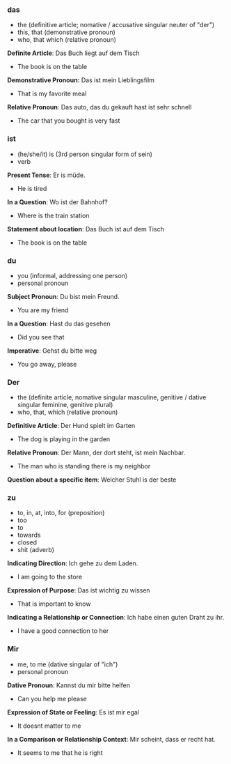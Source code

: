 ### das

- the (definitive article; nomative / accusative singular neuter of "der")
- this, that (demonstrative pronoun)
- who, that which (relative pronoun)

**Definite Article**: Das Buch liegt auf dem Tisch
- The book is on the table

**Demonstrative Pronoun:** Das ist mein Lieblingsfilm
- That is my favorite meal

**Relative Pronoun**: Das auto, das du gekauft hast ist sehr schnell
- The car that you bought is very fast


### ist

- (he/she/it) is (3rd person singular form of sein)
- verb

**Present Tense**: Er is müde.
- He is tired

**In a Question**: Wo ist der Bahnhof? 
- Where is the train station

**Statement about location**: Das Buch ist auf dem Tisch
- The book is on the table

### du

- you (informal, addressing one person)
- personal pronoun

**Subject Pronoun**: Du bist mein Freund.
- You are my friend

**In a Question**: Hast du das gesehen 
- Did you see that

**Imperative**: Gehst du bitte weg 
- You go away,  please


### Der

- the (definite article, nomative singular masculine, genitive / dative singular feminine, genitive plural)
- who, that, which (relative pronoun)

**Definitive Article**: Der Hund spielt im Garten
- The dog is playing in the garden

**Relative Pronoun**: Der Mann, der dort steht, ist mein Nachbar.
- The man who is standing there is my neighbor

**Question about a specific item**: Welcher Stuhl is der beste


### zu

- to, in, at, into, for (preposition)
- too
- to
- towards
- closed
- shit (adverb)

**Indicating Direction**: Ich gehe zu dem Laden.
- I am going to the store

**Expression of Purpose**: Das ist wichtig zu wissen
- That is important to know

**Indicating a Relationship or Connection**: Ich habe einen guten Draht zu ihr.
- I have a good connection to her


### Mir

- me, to me (dative singular of "ich")
- personal pronoun

**Dative Pronoun**: Kannst du mir bitte helfen
- Can you help me please 

**Expression of State or Feeling**: Es ist mir egal
- It doesnt matter to me

**In a Comparison or Relationship Context**: Mir scheint, dass er recht hat. 
- It seems to me that he is right